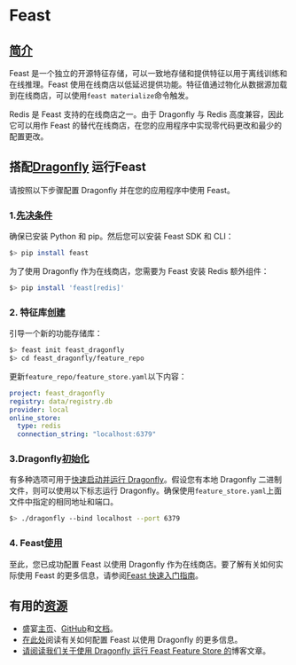 # Feast
## [简介](https://www.dragonflydb.io/docs/integrations/feast#introduction "Direct link to Introduction")
Feast 是一个独立的开源特征存储，可以一致地存储和提供特征以用于离线训练和在线推理。Feast 使用在线商店以低延迟提供功能。特征值通过物化从数据源加载到在线商店，可以使用`feast materialize`命令触发。

Redis 是 Feast 支持的在线商店之一。由于 Dragonfly 与 Redis 高度兼容，因此它可以用作 Feast 的替代在线商店，在您的应用程序中实现零代码更改和最少的配置更改。

## 搭配[Dragonfly](https://www.dragonflydb.io/docs/integrations/feast#running-feast-with-dragonfly%20%22%E7%9B%B4%E6%8E%A5%E9%93%BE%E6%8E%A5%E5%88%B0%E3%80%8A%E8%9C%BB%E8%9C%93%E5%A5%94%E8%B7%91%E7%9B%9B%E5%AE%B4%E3%80%8B%22) 运行Feast
请按照以下步骤配置 Dragonfly 并在您的应用程序中使用 Feast。

### 1.[先决条件](https://www.dragonflydb.io/docs/integrations/feast#1-prerequisites "直接链接至 1. 先决条件")
确保已安装 Python 和 pip。然后您可以安装 Feast SDK 和 CLI：

```bash
$> pip install feast
```
为了使用 Dragonfly 作为在线商店，您需要为 Feast 安装 Redis 额外组件：

```bash
$> pip install 'feast[redis]'
```
### 2\. 特征库[创建](https://www.dragonflydb.io/docs/integrations/feast#2-feature-repository-creation "直接链接到 2. 特征存储库创建")
引导一个新的功能存储库：

```bash
$> feast init feast_dragonfly
$> cd feast_dragonfly/feature_repo
```
更新`feature_repo/feature_store.yaml`以下内容：

```yaml
project: feast_dragonfly
registry: data/registry.db
provider: local
online_store:
  type: redis
  connection_string: "localhost:6379"
```
### 3.Dragonfly[初始化](https://www.dragonflydb.io/docs/integrations/feast#3-dragonfly-initialization%20%22%E7%9B%B4%E6%8E%A5%E9%93%BE%E6%8E%A5%E5%88%B0%203.%20Dragonfly%20%E5%88%9D%E5%A7%8B%E5%8C%96%22)
有多种选项可用于[快速启动并运行 Dragonfly](https://www.dragonflydb.io/docs/getting-started)。假设您有本地 Dragonfly 二进制文件，则可以使用以下标志运行 Dragonfly。确保使用`feature_store.yaml`上面文件中指定的相同地址和端口。

```bash
$> ./dragonfly --bind localhost --port 6379
```
### 4\. Feast[使用](https://www.dragonflydb.io/docs/integrations/feast#4-feast-usage%20%22%E7%9B%B4%E6%8E%A5%E9%93%BE%E6%8E%A5%E8%87%B3%204.%20%E7%9B%9B%E5%AE%B4%E4%BD%BF%E7%94%A8%22)
至此，您已成功配置 Feast 以使用 Dragonfly 作为在线商店。要了解有关如何实际使用 Feast 的更多信息，请参阅[Feast 快速入门指南](https://docs.feast.dev/getting-started/quickstart)。

## 有用的[资源](https://www.dragonflydb.io/docs/integrations/feast#useful-resources "直接链接到有用资源")
* 盛宴[主页](https://feast.dev/)、[GitHub](https://github.com/feast-dev/feast)和[文档](https://docs.feast.dev/)。
* [在此处](https://docs.feast.dev/reference/online-stores/dragonfly)阅读有关如何配置 Feast 以使用 Dragonfly 的更多信息。
* [请阅读我们关于使用 Dragonfly 运行 Feast Feature Store 的](https://www.dragonflydb.io/blog/running-the-feast-feature-store-with-dragonfly)博客文章。



